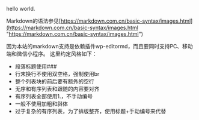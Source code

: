 hello world.

Markdown的语法参见[https://markdown.com.cn/basic-syntax/images.html](https://markdown.com.cn/basic-syntax/images.html "https://markdown.com.cn/basic-syntax/images.html")

因为本站的markdown支持是依赖插件wp-editormd，而且要同时支持PC、移动端和微信小程序。
这里约定风格如下：

- 段落标题使用###
- 行末换行不使用双空格，强制使用br
- 整个列表块的前后要有额外的空行
- 无序和有序列表和跟随的内容要对齐
- 有序列表全部使用1.，不手动编号
- 一般不使用加粗和斜体
- 过于复杂的有序列表，为了排版整齐，使用标题+手动编号来代替

